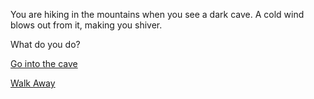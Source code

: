 You are hiking in the mountains when you see a dark cave. A cold wind blows out from it, making you shiver.

What do you do?

[Go into the cave](cave.md)

[Walk Away](walk-away.md)
